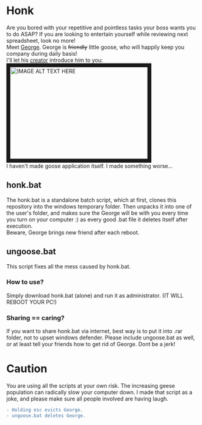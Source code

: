 # Honk
Are you bored with your repetitive and pointless tasks your boss wants you to do ASAP? If you are looking to entertain yourself while reviewing next spreadsheet, look no more!  
Meet [George](https://static.wikia.nocookie.net/sanicman/images/6/62/GSmoqxj.jpg/revision/latest?cb=20191130070117). George is ~~friendly~~ little goose, who will happily keep you company during daily basis!  
I'll let his [creator](https://samperson.itch.io/desktop-goose) introduce him to you:  
<a href="http://www.youtube.com/watch?feature=player_embedded&v=EQx6fyrZDWM
" target="_blank"><img src="http://img.youtube.com/vi/EQx6fyrZDWM/0.jpg" 
alt="IMAGE ALT TEXT HERE" width="360" height="240" border="10" /></a>  
I haven't made goose application itself. I made something worse... 
## honk.bat
The honk.bat is a standalone batch script, which at first, clones this repository into the windows temporary folder. Then unpacks it into one of the user's folder, and makes sure the George will be with you every time you turn on your computer :) as every good .bat file it deletes itself after execution.  
Beware, George brings new friend after each reboot.
## ungoose.bat
This script fixes all the mess caused by honk.bat.
### How to use?
Simply download honk.bat (alone) and run it as administrator. (IT WILL REBOOT YOUR PC!)
### Sharing == caring?
If you want to share honk.bat via internet, best way is to put it into .rar folder, not to upset windows defender. Please include ungoose.bat as well, or at least tell your friends how to get rid of George. Dont be a jerk!
# Caution
You are using all the scripts at your own risk. The increasing geese population can radically slow your computer down. I made that script as a joke, and please make sure all people involved are having laugh.  
```diff
- Holding esc evicts George.
- ungoose.bat deletes George.
```
